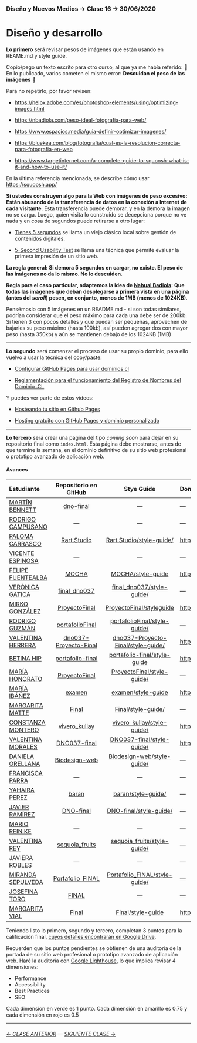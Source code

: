 ### Diseño y Nuevos Medios → Clase 16 → 30/06/2020

# Diseño y desarrollo

**Lo primero** será revisar pesos de imágenes que están usando en REAME.md y style guide. 

Copio/pego un texto escrito para otro curso, al que ya me había referido: :rotating_light:  En lo publicado, varios cometen el mismo error: **Descuidan el peso de las imágenes** :rotating_light: 

Para no repetirlo, por favor revisen: 

- https://helpx.adobe.com/es/photoshop-elements/using/optimizing-images.html

- https://nbadiola.com/peso-ideal-fotografia-para-web/

- https://www.espacios.media/guia-definir-optimizar-imagenes/ 

- https://bluekea.com/blog/fotografia/cual-es-la-resolucion-correcta-para-fotografia-en-web 

- https://www.targetinternet.com/a-complete-guide-to-squoosh-what-is-it-and-how-to-use-it/

En la última referencia mencionada, se describe cómo usar https://squoosh.app/

**Si ustedes construyen algo para la Web con imágenes de peso excesivo: Están abusando de la transferencia de datos en la conexión a Internet de cada visitante**. Esta transferencia puede demorar, y en la demora la imagen no se carga. Luego, quien visita lo construído se decepciona porque no ve nada y en cosa de segundos puede retirarse a otro lugar:

- [Tienes 5 segundos](http://www.tienes5segundos.cl/) se llama un viejo clásico local sobre gestión de contenidos digitales. 

- [5-Second Usability Test](https://www.nngroup.com/videos/5-second-usability-test/) se llama una técnica que permite evaluar la primera impresión de un sitio web. 

**La regla general: Si demora 5 segundos en cargar, no existe. El peso de las imágenes no da lo mismo. No lo descuiden**. 

**Regla para el caso particular, adaptemos la idea de [Nahuai Badiola](https://nbadiola.com/peso-ideal-fotografia-para-web/): Que todas las imágenes que deban desplegarse a primera vista en una página (antes del *scroll*) pesen, en conjunto, menos de 1MB (menos de 1024KB)**. 

Pensémoslo con 5 imágenes en un README.md - si son todas similares, podrían considerar que el peso máximo para cada una debe ser de 200kb. Si tienen 3 con pocos detalles y que puedan ser pequeñas, aprovechen de bajarles su peso máximo (hasta 100kb), así pueden agregar dos con mayor peso (hasta 350kb) y aún se mantienen debajo de los 1024KB (1MB)

- - - - - - - - - - - - - - - - - - - 

**Lo segundo** será comenzar el proceso de usar su propio dominio, para ello vuelvo a usar la técnica del [copy/paste](https://github.com/profesorfaco/dno037-2021/tree/main/clase-14):

- [Configurar GitHub Pages para usar dominios.cl](https://ggerena.medium.com/configurar-github-pages-para-usar-dominios-cl-13c1a644699f)

- [Reglamentación para el funcionamiento del Registro de Nombres del Dominio .CL](https://www.nic.cl/normativa/reglamentacion.html)

Y puedes ver parte de estos videos: 

- [Hosteando tu sitio en Github Pages](https://www.youtube.com/watch?v=wyRfN5oLzx4&t=155s)

- [Hosting gratuito con GitHub Pages y dominio personalizado](https://www.youtube.com/watch?v=nbUR1jzVI5g&t=328s)


- - - - - - - - - - - - - - - - - - - -

**Lo tercero** será crear una página del tipo *coming soon* para dejar en su repositorio final como `index.html`. Esta página debe mostrarse, antes de que termine la semana, en el dominio definitivo de su sitio web profesional o prototipo avanzado de aplicación web.

#### Avances

| Estudiante      | Repositorio en GitHub | Stye Guide    | Dominio    |
|:----------------|:---------------------:|:-------------:|:-----------|
| [MARTÍN BENNETT](https://github.com/bennett-martin) | [dno-final](https://github.com/bennett-martin/dno-final) | — |  — |
| [RODRIGO CAMPUSANO](https://github.com/rodrigocampusano) | — | — | — | 
| [PALOMA CARRASCO](https://github.com/PalomaCarrasco) | [Rart.Studio](https://github.com/PalomaCarrasco/Rart.Studio) | [Rart.Studio/style-guide/](https://palomacarrasco.github.io/Rart.Studio/style-guide/) | https://www.rartstudio.com/ |
| [VICENTE ESPINOSA](https://github.com/vtespinosa) |  — | — | — |
| [FELIPE FUENTEALBA](https://github.com/leocto) | [MOCHA](https://github.com/LeOcto/MOCHA) | [MOCHA/style-guide](https://leocto.github.io/MOCHA/style-guide) | https://dnmocha.cl/ |
| [VERÓNICA GATICA](https://github.com/verogatica) | [final_dno037](https://github.com/Verogatica/final_dno037) | [final_dno037/style-guide/](https://verogatica.github.io/final_dno037/style-guide/) | — |
| [MIRKO GONZÁLEZ](https://github.com/mirkogonzalez) | [ProyectoFinal](https://github.com/MirkoGonzalez/ProyectoFinal) | [ProyectoFinal/styleguide](https://mirkogonzalez.github.io/ProyectoFinal/styleguide/) | https://keteg.cl/ |
| [RODRIGO GUZMÁN](https://github.com/rodrigo-bot) | [portafolioFinal](https://github.com/rodrigo-bot/portafolioFinal) | [portafolioFinal/style-guide/](https://rodrigo-bot.github.io/portafolioFinal/style-guide/) | — |
| [VALENTINA HERRERA](https://github.com/vale-herrera) | [dno037-Proyecto-Final](https://github.com/vale-herrera/dno037-Proyecto-Final) | [dno037-Proyecto-Final/style-guide/](https://vale-herrera.github.io/dno037-Proyecto-Final/style-guide/) |https://valentinah.com/ |
| [BETINA HIP](https://github.com/bbhip) | [portafolio-final](https://github.com/bbhip/portafolio-final) | [portafolio-final/style-guide](https://bbhip.github.io/portafolio-final/style-guide) | https://betinahip.design/ |
| [MARÍA HONORATO](https://github.com/elisahonorato) | [ProyectoFinal](https://github.com/elisahonorato/ProyectoFinal) | [ProyectoFinal/style-guide/](https://elisahonorato.github.io/ProyectoFinal/style-guide/) | — |
| [MARÍA IBÁÑEZ](https://github.com/franibanezm) | [examen](https://github.com/franibanezm/examen) | [examen/style-guide](https://franibanezm.github.io/examen/style-guide/) |  https://cucaomapas.cl/ |
| [MARGARITA MATTE](https://github.com/mar-garita1) | [Final](https://github.com/Mar-garita1/Final) | [Final/style-guide/](https://mar-garita1.github.io/Final/style-guide/) | — |
| [CONSTANZA MONTERO](https://github.com/cpmontero) | [vivero_kullay](https://github.com/cpmontero/vivero_kullay) | [vivero_kullay/style-guide/](https://cpmontero.github.io/vivero_kullay/style-guide/) | https://viverokullay.cl/ |
| [VALENTINA MORALES](https://github.com/lunalaffx) | [DNO037-final](https://github.com/Lunalaffx/DNO037-final) | [DNO037-final/style-guide/](https://lunalaffx.github.io/DNO037-final/style-guide/) | https://www.lunalaffx.com/ |
| [DANIELA ORELLANA](https://github.com/dacorellana) | [Biodesign-web](https://github.com/dacorellana/Biodesign-web/) | [Biodesign-web/style-guide/](https://dacorellana.github.io/Biodesign-web/style-guide/) | — |
| [FRANCISCA PARRA](https://github.com/frnparr) | — | — | — |
| [YAHAIRA PEREZ](https://github.com/yahairaperez) | [baran](https://github.com/YahairaPerez/baran) | [baran/style-guide/](https://yahairaperez.github.io/baran/style-guide/) | — |
| [JAVIER RAMÍREZ](https://github.com/rama2432) | [DNO-final](https://github.com/Rama2432/DNO-final) | [DNO-final/style-guide/](https://rama2432.github.io/DNO-final/style-guide/) | — |
| [MARIO REINIKE](https://github.com/marioreinike) | — | — | — |
| [VALENTINA REY](https://github.com/valentinarey) | [sequoia_fruits](https://github.com/ValentinaRey/sequoia_fruits) | [sequoia_fruits/style-guide/](https://valentinarey.github.io/sequoia_fruits/style-guide/) | — |
| JAVIERA ROBLES | — | — | — |
| [MIRANDA SEPULVEDA](https://github.com/mirandasepulveda-la) | [Portafolio_FINAL](https://github.com/mirandasepulveda-la/Portafolio_FINAL) | [Portafolio_FINAL/style-guide/](https://mirandasepulveda-la.github.io/Portafolio_FINAL/style-guide/) | — |
| [JOSEFINA TORO](https://github.com/josefinatoro) | [FINAL](https://github.com/JosefinaToro/FINAL) | — | — |
| [MARGARITA VIAL](https://github.com/margaraitavialm) | [Final](https://github.com/margaraitavialm/Final) | [Final/style-guide](https://margaraitavialm.github.io/Final/style-guide) | https://labocada.cl/ |

Teniendo listo lo primero, segundo y tercero, completan 3 puntos para la calificación final, [cuyos detalles encontrarán en Google Drive](https://docs.google.com/spreadsheets/d/1Jq_JWwmwsCHphn6ObXPPuwVcePRhkDPyd5IeEVATWO8/edit?usp=sharing). 

Recuerden que los puntos pendientes se obtienen de una auditoria de la portada de su sitio web profesional o prototipo avanzado de aplicación web. Haré la auditoría con [Google Lighthouse](https://developers.google.com/web/tools/lighthouse?hl=es), lo que implica revisar 4 dimensiones:

- Performance
- Accessibility
- Best Practices
- SEO

Cada dimension en verde es 1 punto. Cada dimensión en amarillo es 0.75 y cada dimensión en rojo es 0.5 

- - - - - - - 

###### [← CLASE ANTERIOR](https://github.com/profesorfaco/dno037-2021/tree/main/clase-15) — [SIGUIENTE CLASE →](https://github.com/profesorfaco/dno037-2021/tree/main/clase-17)
